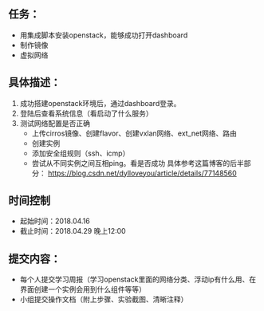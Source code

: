 ## 任务：
- 用集成脚本安装openstack，能够成功打开dashboard
- 制作镜像
- 虚拟网络

## 具体描述：
1. 成功搭建openstack环境后，通过dashboard登录。
2. 登陆后查看系统信息（看启动了什么服务）
3. 测试网络配置是否正确
    - 上传cirros镜像、创建flavor、创建vxlan网络、ext_net网络、路由
    - 创建实例
    - 添加安全组规则（ssh、icmp）
    - 尝试从不同实例之间互相ping。看是否成功
    具体参考这篇博客的后半部分：
    https://blog.csdn.net/dylloveyou/article/details/77148560    

## 时间控制
- 起始时间：2018.04.16
- 截止时间：2018.04.29 晚上12:00

## 提交内容：
- 每个人提交学习周报（学习openstack里面的网络分类、浮动ip有什么用、在界面创建一个实例会用到什么组件等等）
- 小组提交操作文档（附上步骤、实验截图、清晰注释）
